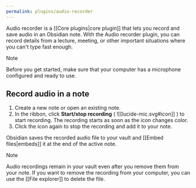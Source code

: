 ```yaml
---
permalink: plugins/audio-recorder
---
```

Audio recorder is a [[Core plugins|core plugin]] that lets you record and save audio in an Obsidian note. With the Audio recorder plugin, you can record details from a lecture, meeting, or other important situations where you can't type fast enough.

> [!note]
> Before you get started, make sure that your computer has a microphone configured and ready to use.

## Record audio in a note

1. Create a new note or open an existing note.
2. In the ribbon, click **Start/stop recording** ( ![[lucide-mic.svg#icon]] ) to start recording. The recording starts as soon as the icon changes color.
3. Click the icon again to stop the recording and add it to your note.

Obsidian saves the recorded audio file to your vault and [[Embed files|embeds]] it at the end of the active note.

> [!note]
> Audio recordings remain in your vault even after you remove them from your note. If you want to remove the recording from your computer, you can use the [[File explorer]] to delete the file.
